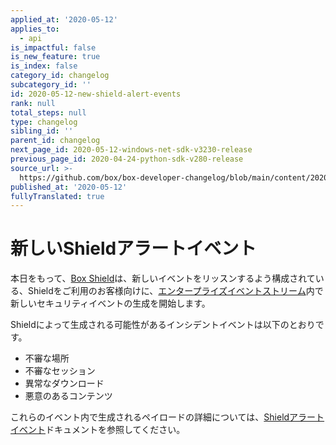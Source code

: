 ```yaml
---
applied_at: '2020-05-12'
applies_to:
  - api
is_impactful: false
is_new_feature: true
is_index: false
category_id: changelog
subcategory_id: ''
id: 2020-05-12-new-shield-alert-events
rank: null
total_steps: null
type: changelog
sibling_id: ''
parent_id: changelog
next_page_id: 2020-05-12-windows-net-sdk-v3230-release
previous_page_id: 2020-04-24-python-sdk-v280-release
source_url: >-
  https://github.com/box/box-developer-changelog/blob/main/content/2020/05-12-new-shield-alert-events.md
published_at: '2020-05-12'
fullyTranslated: true
---
```

# 新しいShieldアラートイベント

本日をもって、[Box Shield][box-shield]は、新しいイベントをリッスンするよう構成されている、Shieldをご利用のお客様向けに、[エンタープライズイベントストリーム](g://events/for-enterprise/)内で新しいセキュリティイベントの生成を開始します。

Shieldによって生成される可能性があるインシデントイベントは以下のとおりです。

* 不審な場所
* 不審なセッション
* 異常なダウンロード
* 悪意のあるコンテンツ

これらのイベント内で生成されるペイロードの詳細については、[Shieldアラートイベント](g://events/shield-alert-events/)ドキュメントを参照してください。

[box-shield]: https://www.box.com/shield
